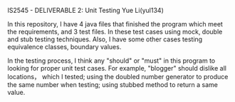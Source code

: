 IS2545 - DELIVERABLE 2: Unit Testing Yue Li(yul134)

In this repository, I have 4 java files that finished the program which meet the requirements, and 3 test files. In these test cases using mock, double and stub testing techniques. Also, I have some other cases testing equivalence classes, boundary values.

In the testing process, I think any "should" or "must" in this program to looking for proper unit test cases. For example, "blogger" should dislike all locations， which I tested; using the doubled number generator to produce the same number when testing; using stubbed method to return a same value.

